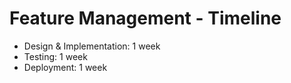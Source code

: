 # Feature Management - Timeline

- Design & Implementation: 1 week
- Testing: 1 week
- Deployment: 1 week
